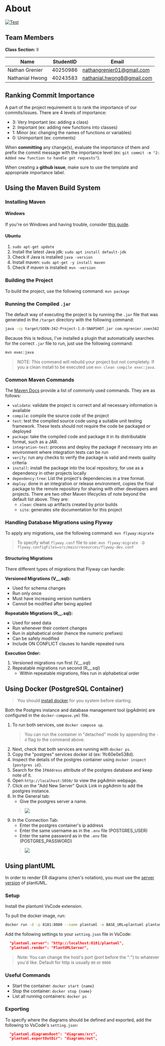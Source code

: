 # About

[![Test](https://github.com/NathanGrenier/SOEN-342-Project/actions/workflows/test.yaml/badge.svg?branch=main)](https://github.com/NathanGrenier/SOEN-342-Project/actions/workflows/test.yaml)

## Team Members

**Class Section:** II

| Name            | StudentID | Email                      |
| --------------- | --------- | -------------------------- |
| Nathan Grenier  | 40250986  | nathangrenier01@gmail.com  |
| Nathanial Hwong | 40243583  | nathanial.hwong8@gmail.com |

## Ranking Commit Importance

A part of the project requirement is to rank the importance of our commits/issues. There are 4 levels of importance:
- 3: Very Important (ex: adding a class)
- 2: Important (ex: adding new functions into classes)
- 1: Minor (ex: changing the names of functions or variables)
- 0: Unimportant (ex: comments)

When **committing** any change(s), evaluate the importance of them and prefix the commit message with the importance level (ex: `git commit -m "2: Added new function to handle get requests"`).

When creating a **github issue**, make sure to use the template and appropriate importance label.


## Using the Maven Build System 

### Installing Maven

#### Windows

If you're on Windows and having trouble, consider [this guide](https://phoenixnap.com/kb/install-maven-windows).

#### Ubuntu

1. `sudo apt-get update`
2. Install the latest Java jdk: `sudo apt install default-jdk`
3. Check if Java is installed `java -version`
4. Install maven: `sudo apt-get -y install maven`
5. Check if maven is installed: `mvn -version`

### Building the Project

To build the project, use the following command: `mvn package`

### Running the Compiled `.jar`

The default way of executing the project is by running the `.jar` file that was generated in the `/target` directory with the following command:
```sh
java -cp target/SOEN-342-Project-1.O-SNAPSHOT.jar com.ngrenier.soen342.App
```

Because this is tedious, I've installed a plugin that automatically searches for the correct `.jar` file to run, just use the following command: 
```sh
mvn exec:java
```
> NOTE: This command will rebuild your project but not completely. If you a clean install to be executed use `mvn clean compile exec:java`.

### Common Maven Commands

The [Maven Docs](https://maven.apache.org/guides/getting-started/maven-in-five-minutes.html#running-maven-tools) provide a list of commonly used commands. They are as follows:
- `validate`: validate the project is correct and all necessary information is available
- `compile`: compile the source code of the project
- `test`: test the compiled source code using a suitable unit testing framework. These tests should not require the code be packaged or deployed
- `package`: take the compiled code and package it in its distributable format, such as a JAR.
- `integration-test`: process and deploy the package if necessary into an environment where integration tests can be run
- `verify`: run any checks to verify the package is valid and meets quality criteria
- `install`: install the package into the local repository, for use as a dependency in other projects locally
- `dependency:tree`: List the project's dependencies in a tree format.
- `deploy`: done in an integration or release environment, copies the final package to the remote repository for sharing with other developers and projects.
There are two other Maven lifecycles of note beyond the default list above. They are:
  - `clean`: cleans up artifacts created by prior builds
  - `site`: generates site documentation for this project 

### Handling Database Migrations using Flyway

To apply any migrations, use the following command: `mvn flyway:migrate`

> To specify what `flyway.conf` file to use: `mvn flyway:migrate -D flyway.configFiles=src/main/resources/flyway-dev.conf`

#### Structuring Migrations

There different types of migrations that Flyway can handle:

**Versioned Migrations (V__.sql):**
- Used for schema changes
- Run only once
- Must have increasing version numbers
- Cannot be modified after being applied

**Repeatable Migrations (R__.sql):**
- Used for seed data
- Run whenever their content changes
- Run in alphabetical order (hence the numeric prefixes)
- Can be safely modified
- Include ON CONFLICT clauses to handle repeated runs

**Execution Order:**
1. Versioned migrations run first (V__.sql)
2. Repeatable migrations run second (R__.sql)
   - Within repeatable migrations, files run in alphabetical order

## Using Docker (PostgreSQL Container)
> You should [install docker](https://docs.docker.com/engine/install/) for you system before starting.

Both the Postgres instance and database management tool (pgAdmin) are configured in the `docker-compose.yml` file.

1. To run both services, use `docker compose up`.
    > You can run the container in "detached" mode by appending the `-d` flag to the command above.
2. Next, check that both services are running with `docker ps`.
3. Copy the "postgres" services docker id (ex: 1fc60e0e538d).
4. Inspect the details of the postgres container using `docker inspect {postgres id}`.
5. Search for the `IPAddress` attribute of the postgres database and keep note of it.
6. Open `http://localhost:5050/` to view the pgAdmin webpage.
7. Click on the "Add New Server" Quick Link in pgAdmin to add the postgres instance.
8. In the General tab: 
   - Give the postgres server a name.
    > ![](/static/pgAdmin-General.png)
9. In the Connection Tab: 
   - Enter the postgres container's ip address
   - Enter the same username as in the `.env` file (POSTGRES_USER) 
   - Enter the same password as in the `.env` file (POSTGRES_PASSWORD)
    > ![](/static/pgAdmin-Connection.png)

## Using plantUML

In order to render ER diagrams (chen's notation), you must use the [server version](https://github.com/qjebbs/vscode-plantuml?tab=readme-ov-file#use-plantuml-server-as-render) of plantUML.

### Setup
Install the plantuml VsCode extension.

To pull the docker image, run:
```bash
docker run -d -p 8181:8080 --name plantuml -e BASE_URL=plantuml plantuml/plantuml-server:jetty
```

Add the following settings to your `setting.json` file in VsCode:
```json
  "plantuml.server": "http://localhost:8181/plantuml",
  "plantuml.render": "PlantUMLServer",
```

> Note: You can change the host's port (port before the ":") to whatever you'd like. Default for http is usually `80` or `8080` 

### Useful Commands

- Start the container: `docker start {name}`
- Stop the container: `docker stop {name}`
- List all running containers: `docker ps` 

### Exporting
To specify where the diagrams should be defined and exported, add the following to VsCode's `setting.json`:

```json
  "plantuml.diagramsRoot": "diagrams/src",
  "plantuml.exportOutDir": "diagrams/out",
```